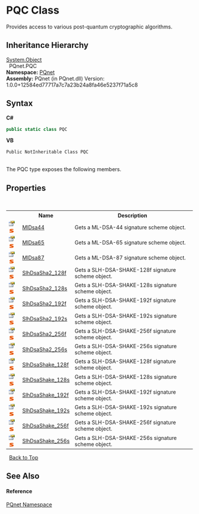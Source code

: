 # PQC Class
 

Provides access to various post-quantum cryptographic algorithms.


## Inheritance Hierarchy
<a href="https://docs.microsoft.com/dotnet/api/system.object" target="_blank" rel="noopener noreferrer">System.Object</a><br />&nbsp;&nbsp;PQnet.PQC<br />
**Namespace:**&nbsp;<a href="fc4f881f-e121-9cf0-ed49-65bf6b5a005d.md">PQnet</a><br />**Assembly:**&nbsp;PQnet (in PQnet.dll) Version: 1.0.0+12584ed77717a7c7a23b24a8fa46e5237f71a5c8

## Syntax

**C#**<br />
``` C#
public static class PQC
```

**VB**<br />
``` VB
Public NotInheritable Class PQC
```

<br />
The PQC type exposes the following members.


## Properties
&nbsp;<table><tr><th></th><th>Name</th><th>Description</th></tr><tr><td>![Public property](media/pubproperty.gif "Public property")![Static member](media/static.gif "Static member")</td><td><a href="b1c66c94-cb1a-fab1-dbe2-21be9a10aff6.md">MlDsa44</a></td><td>
Gets a ML-DSA-44 signature scheme object.</td></tr><tr><td>![Public property](media/pubproperty.gif "Public property")![Static member](media/static.gif "Static member")</td><td><a href="dd596cba-e820-3e9d-b153-1c99e0e324a0.md">MlDsa65</a></td><td>
Gets a ML-DSA-65 signature scheme object.</td></tr><tr><td>![Public property](media/pubproperty.gif "Public property")![Static member](media/static.gif "Static member")</td><td><a href="042b2524-b6d1-bf5a-d321-3d8e7d09707d.md">MlDsa87</a></td><td>
Gets a ML-DSA-87 signature scheme object.</td></tr><tr><td>![Public property](media/pubproperty.gif "Public property")![Static member](media/static.gif "Static member")</td><td><a href="1ec6a633-eb0a-7821-9694-c0306e49b862.md">SlhDsaSha2_128f</a></td><td>
Gets a SLH-DSA-SHAKE-128f signature scheme object.</td></tr><tr><td>![Public property](media/pubproperty.gif "Public property")![Static member](media/static.gif "Static member")</td><td><a href="98a5e3f9-4444-ad60-d5f2-70ce4d12e448.md">SlhDsaSha2_128s</a></td><td>
Gets a SLH-DSA-SHAKE-128s signature scheme object.</td></tr><tr><td>![Public property](media/pubproperty.gif "Public property")![Static member](media/static.gif "Static member")</td><td><a href="e182fc2c-3eb3-dcbd-4b04-2db31482acc6.md">SlhDsaSha2_192f</a></td><td>
Gets a SLH-DSA-SHAKE-192f signature scheme object.</td></tr><tr><td>![Public property](media/pubproperty.gif "Public property")![Static member](media/static.gif "Static member")</td><td><a href="9f69ebe9-ffa8-8599-faca-3e83325257f3.md">SlhDsaSha2_192s</a></td><td>
Gets a SLH-DSA-SHAKE-192s signature scheme object.</td></tr><tr><td>![Public property](media/pubproperty.gif "Public property")![Static member](media/static.gif "Static member")</td><td><a href="271e0bb2-30dc-5b07-38a7-4a0d56a654cd.md">SlhDsaSha2_256f</a></td><td>
Gets a SLH-DSA-SHAKE-256f signature scheme object.</td></tr><tr><td>![Public property](media/pubproperty.gif "Public property")![Static member](media/static.gif "Static member")</td><td><a href="8e20602d-03c8-46e6-fbcd-2cdc1048eeb7.md">SlhDsaSha2_256s</a></td><td>
Gets a SLH-DSA-SHAKE-256s signature scheme object.</td></tr><tr><td>![Public property](media/pubproperty.gif "Public property")![Static member](media/static.gif "Static member")</td><td><a href="240cc218-22a2-0b25-04b9-a3f7db8601b8.md">SlhDsaShake_128f</a></td><td>
Gets a SLH-DSA-SHAKE-128f signature scheme object.</td></tr><tr><td>![Public property](media/pubproperty.gif "Public property")![Static member](media/static.gif "Static member")</td><td><a href="4fec0d65-34d4-6e84-4387-747a01c61c14.md">SlhDsaShake_128s</a></td><td>
Gets a SLH-DSA-SHAKE-128s signature scheme object.</td></tr><tr><td>![Public property](media/pubproperty.gif "Public property")![Static member](media/static.gif "Static member")</td><td><a href="8c07784a-d3eb-f0e9-e50c-83ede205157e.md">SlhDsaShake_192f</a></td><td>
Gets a SLH-DSA-SHAKE-192f signature scheme object.</td></tr><tr><td>![Public property](media/pubproperty.gif "Public property")![Static member](media/static.gif "Static member")</td><td><a href="80b8c72c-cfb3-e37f-19ce-9c5e78aef717.md">SlhDsaShake_192s</a></td><td>
Gets a SLH-DSA-SHAKE-192s signature scheme object.</td></tr><tr><td>![Public property](media/pubproperty.gif "Public property")![Static member](media/static.gif "Static member")</td><td><a href="9b4cf421-1500-20c8-fddb-583d477dcb9b.md">SlhDsaShake_256f</a></td><td>
Gets a SLH-DSA-SHAKE-256f signature scheme object.</td></tr><tr><td>![Public property](media/pubproperty.gif "Public property")![Static member](media/static.gif "Static member")</td><td><a href="b62a7b4e-496b-f54f-5be2-10d1c2270436.md">SlhDsaShake_256s</a></td><td>
Gets a SLH-DSA-SHAKE-256s signature scheme object.</td></tr></table>&nbsp;
<a href="#pqc-class">Back to Top</a>

## See Also


#### Reference
<a href="fc4f881f-e121-9cf0-ed49-65bf6b5a005d.md">PQnet Namespace</a><br />